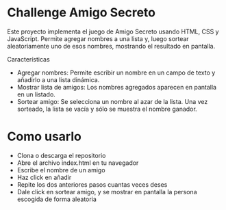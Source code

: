 # Challenge Amigo Secreto

Este proyecto implementa el juego de Amigo Secreto usando HTML, CSS y JavaScript.
Permite agregar nombres a una lista y, luego sortear aleatoriamente uno de esos nombres, mostrando el resultado en pantalla.

Características
* Agregar nombres: Permite escribir un nombre en un campo de texto y añadirlo a una lista dinámica.
* Mostrar lista de amigos: Los nombres agregados aparecen en pantalla en un listado.
* Sortear amigo: Se selecciona un nombre al azar de la lista. Una vez sorteado, la lista se vacía y sólo se muestra el nombre ganador.


# Como usarlo

* Clona o descarga el repositorio
* Abre el archivo index.html en tu navegador
* Escribe el nombre de un amigo
* Haz click en añadir
* Repite los dos anteriores pasos cuantas veces deses
* Dale click en sortear amigo, y se mostrar en pantalla la persona escogida de forma aleatoria
